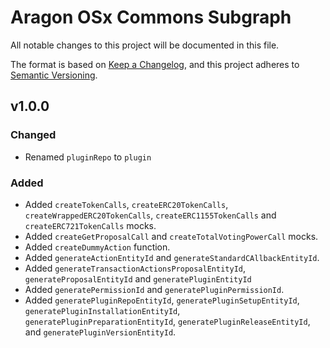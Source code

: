 # Aragon OSx Commons Subgraph

All notable changes to this project will be documented in this file.

The format is based on [Keep a Changelog](https://keepachangelog.com/en/1.0.0/),
and this project adheres to [Semantic Versioning](https://semver.org/spec/v2.0.0.html).

## v1.0.0

### Changed

- Renamed `pluginRepo` to `plugin`

### Added

- Added `createTokenCalls`, `createERC20TokenCalls`, `createWrappedERC20TokenCalls`, `createERC1155TokenCalls` and `createERC721TokenCalls` mocks.
- Added `createGetProposalCall` and `createTotalVotingPowerCall` mocks.
- Added `createDummyAction` function.
- Added `generateActionEntityId` and `generateStandardCAllbackEntityId`.
- Added `generateTransactionActionsProposalEntityId`, `generateProposalEntityId` and `generatePluginEntityId`
- Added `generatePermissionId` and `generatePluginPermissionId`.
- Added `generatePluginRepoEntityId`, `generatePluginSetupEntityId`, `generatePluginInstallationEntityId`, `generatePluginPreparationEntityId`, `generatePluginReleaseEntityId`, and `generatePluginVersionEntityId`.
